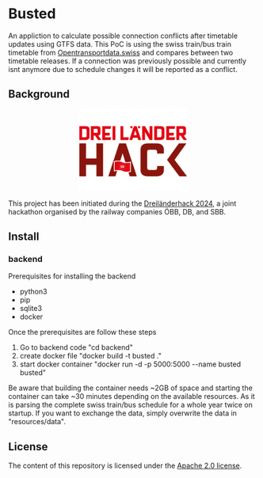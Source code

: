 # Busted

An appliction to calculate possible connection conflicts after timetable updates using GTFS data.
This PoC is using the swiss train/bus train timetable from [Opentransportdata.swiss](https://opentransportdata.swiss/de/dataset/timetable-2024-gtfs2020) and compares between two timetable releases.
If a connection was previously possible and currently isnt anymore due to schedule changes it will be reported as a conflict.

## Background

<p align="center">
  <img alt="Dreiländerhack Logo" src="img/3LH.png" width="220"/>
</p>

This project has been initiated during the [Dreiländerhack 2024](https://data.deutschebahn.com/opendata/Veranstaltungen/DreiLaenderHack-2024-12737424), a joint hackathon organised by the railway companies ÖBB, DB, and SBB.

## Install

### backend
Prerequisites for installing the backend
* python3
* pip
* sqlite3
* docker

Once the prerequisites are follow these steps
1. Go to backend code "cd backend"
2. create docker file "docker build -t busted ."
3. start docker container "docker run -d -p 5000:5000 --name busted busted"

Be aware that building the container needs ~2GB of space and starting the container can take ~30 minutes depending on the available resources. As it is parsing the complete swiss train/bus schedule for a whole year twice on startup.
If you want to exchange the data, simply overwrite the data in "resources/data".


## License

<!-- If you decide for another license, please change it here, and exchange the LICENSE file -->

The content of this repository is licensed under the [Apache 2.0 license](LICENSE).
